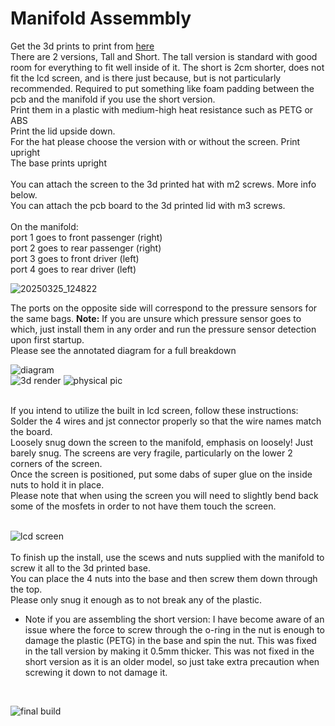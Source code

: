 # Manifold Assemmbly

Get the 3d prints to print from [here](https://github.com/gopro2027/ArduinoAirSuspensionController/tree/main/3d%20Prints)<br>
There are 2 versions, Tall and Short. The tall version is standard with good room for everything to fit well inside of it. The short is 2cm shorter, does not fit the lcd screen, and is there just because, but is not particularly recommended. Required to put something like foam padding between the pcb and the manifold if you use the short version.<br>
Print them in a plastic with medium-high heat resistance such as PETG or ABS<br>
Print the lid upside down.<br>
For the hat please choose the version with or without the screen. Print upright<br>
The base prints upright<br>
<br>
You can attach the screen to the 3d printed hat with m2 screws. More info below.<br>
You can attach the pcb board to the 3d printed lid with m3 screws.<br>
<br>
On the manifold:<br>port 1 goes to front passenger (right)<br>port 2 goes to rear passenger (right)<br>port 3 goes to front driver (left)<br>port 4 goes to rear driver (left)<br>

![20250325_124822](https://github.com/user-attachments/assets/c4aa9cad-d5dc-4b14-9ad2-f6295fd0ce19)


The ports on the opposite side will correspond to the pressure sensors for the same bags. **Note:** If you are unsure which pressure sensor goes to which, just install them in any order and run the pressure sensor detection upon first startup.<br>
Please see the annotated diagram for a full breakdown<br>

![diagram](https://raw.githubusercontent.com/gopro2027/ArduinoAirSuspensionController/main/photos/esp32/ValvetableAndManifold/ebay_manifold_diagram.png)<br>
![3d render](https://github.com/user-attachments/assets/d2d7824f-42e0-421b-8ad5-1d28122957a1)
![physical pic](https://github.com/user-attachments/assets/8e0fe6bb-de3b-4c31-9984-bb5e53541474)

<br>
If you intend to utilize the built in lcd screen, follow these instructions:<br>
Solder the 4 wires and jst connector properly so that the wire names match the board.<br>
Loosely snug down the screen to the manifold, emphasis on loosely! Just barely snug. The screens are very fragile, particularly on the lower 2 corners of the screen.<br>
Once the screen is positioned, put some dabs of super glue on the inside nuts to hold it in place.<br>
Please note that when using the screen you will need to slightly bend back some of the mosfets in order to not have them touch the screen.<br>
<br>

![lcd screen](https://github.com/user-attachments/assets/3112dd67-7735-4416-a94f-17ceded052f8)<br>
<br>
To finish up the install, use the scews and nuts supplied with the manifold to screw it all to the 3d printed base.<br>
You can place the 4 nuts into the base and then screw them down through the top.<br>
Please only snug it enough as to not break any of the plastic.<br>
* Note if you are assembling the short version: I have become aware of an issue where the force to screw through the o-ring in the nut is enough to damage the plastic (PETG) in the base and spin the nut. This was fixed in the tall version by making it 0.5mm thicker. This was not fixed in the short version as it is an older model, so just take extra precaution when screwing it down to not damage it.<br>
<br>

![final build](https://github.com/user-attachments/assets/3c4304e9-fc82-4eab-ac79-86b6b12efc2b)<br>
<br>

